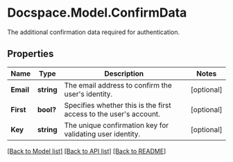# Docspace.Model.ConfirmData
The additional confirmation data required for authentication.

## Properties

Name | Type | Description | Notes
------------ | ------------- | ------------- | -------------
**Email** | **string** | The email address to confirm the user&#39;s identity. | [optional] 
**First** | **bool?** | Specifies whether this is the first access to the user&#39;s account. | [optional] 
**Key** | **string** | The unique confirmation key for validating user identity. | [optional] 

[[Back to Model list]](../README.md#documentation-for-models) [[Back to API list]](../README.md#documentation-for-api-endpoints) [[Back to README]](../README.md)

